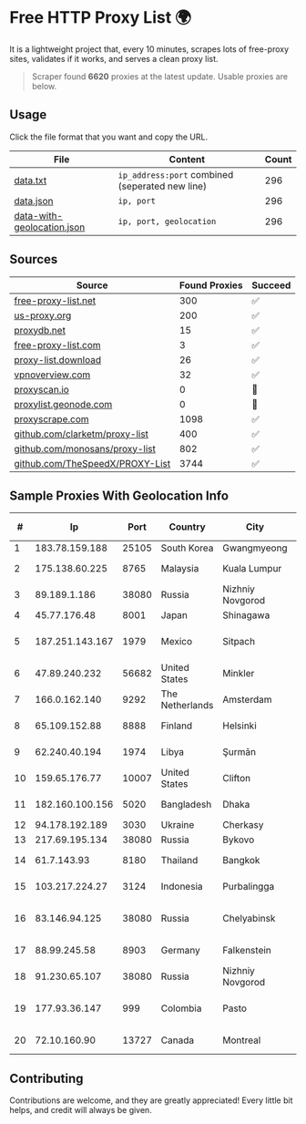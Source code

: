 
# Free HTTP Proxy List 🌍

It is a lightweight project that, every 10 minutes, scrapes lots of free-proxy sites, validates if it works, and serves a clean proxy list.


> Scraper found **6620** proxies at the latest update. Usable proxies are below.

## Usage

Click the file format that you want and copy the URL.


|File|Content|Count|
|----|-------|-----|
|[data.txt](https://raw.githubusercontent.com/themiralay/Proxy-List-World/master/data.txt)|`ip_address:port` combined (seperated new line)|296|
|[data.json](https://raw.githubusercontent.com/themiralay/Proxy-List-World/master/data.json)|`ip, port`|296|
|[data-with-geolocation.json](https://raw.githubusercontent.com/themiralay/Proxy-List-World/master/data-with-geolocation.json)|`ip, port, geolocation`|296|

## Sources

|Source|Found Proxies|Succeed|
|------|-------------|-------|
|[free-proxy-list.net](https://free-proxy-list.net)|300|✅|
|[us-proxy.org](https://www.us-proxy.org)|200|✅|
|[proxydb.net](http://proxydb.net)|15|✅|
|[free-proxy-list.com](https://free-proxy-list.com/?page=&port=&type%5B%5D=http&type%5B%5D=https&up_time=0&search=Search)|3|✅|
|[proxy-list.download](https://www.proxy-list.download/HTTP)|26|✅|
|[vpnoverview.com](https://vpnoverview.com/privacy/anonymous-browsing/free-proxy-servers)|32|✅|
|[proxyscan.io](https://www.proxyscan.io)|0|🚫|
|[proxylist.geonode.com](https://proxylist.geonode.com/api/proxy-list?limit=300&page=1&sort_by=lastChecked&sort_type=desc&protocols=http,https)|0|🚫|
|[proxyscrape.com](https://api.proxyscrape.com/v2/?request=displayproxies&protocol=http&timeout=10000&country=all&ssl=all&anonymity=all)|1098|✅|
|[github.com/clarketm/proxy-list](https://raw.githubusercontent.com/clarketm/proxy-list/master/proxy-list-raw.txt)|400|✅|
|[github.com/monosans/proxy-list](https://raw.githubusercontent.com/monosans/proxy-list/main/proxies/http.txt)|802|✅|
|[github.com/TheSpeedX/PROXY-List](https://raw.githubusercontent.com/TheSpeedX/PROXY-List/master/http.txt)|3744|✅|


## Sample Proxies With Geolocation Info

|#|Ip|Port|Country|City|Internet Service Provider|
|-|--|----|-------|----|-------------------------|
|1|183.78.159.188|25105|South Korea|Gwangmyeong|Korea Telecom|
|2|175.138.60.225|8765|Malaysia|Kuala Lumpur|Telekom Malaysia Berhad|
|3|89.189.1.186|38080|Russia|Nizhniy Novgorod|JSC Vimpelcom|
|4|45.77.176.48|8001|Japan|Shinagawa|Choopa|
|5|187.251.143.167|1979|Mexico|Sitpach|Total Play Telecomunicaciones SA De CV|
|6|47.89.240.232|56682|United States|Minkler|Alibaba.com LLC|
|7|166.0.162.140|9292|The Netherlands|Amsterdam|Ipxo LLC|
|8|65.109.152.88|8888|Finland|Helsinki|Hetzner Online GmbH|
|9|62.240.40.194|1974|Libya|Şurmān|LTT Network Backbone and POPs|
|10|159.65.176.77|10007|United States|Clifton|DigitalOcean, LLC|
|11|182.160.100.156|5020|Bangladesh|Dhaka|Aamra Networks Limited|
|12|94.178.192.189|3030|Ukraine|Cherkasy|UKRTELECOM|
|13|217.69.195.134|38080|Russia|Bykovo|MTS PJSC|
|14|61.7.143.93|8180|Thailand|Bangkok|CAT Telecom Public Company Limited|
|15|103.217.224.27|3124|Indonesia|Purbalingga|PT Nesta Indo Media|
|16|83.146.94.125|38080|Russia|Chelyabinsk|Joint Stock Company TransTeleCom|
|17|88.99.245.58|8903|Germany|Falkenstein|Hetzner Online GmbH|
|18|91.230.65.107|38080|Russia|Nizhniy Novgorod|Panin Kirill Evgenyevich|
|19|177.93.36.147|999|Colombia|Pasto|TV AZTECA SUCURSAL COLOMBIA|
|20|72.10.160.90|13727|Canada|Montreal|GloboTech Communications|



## Contributing

Contributions are welcome, and they are greatly appreciated! Every
little bit helps, and credit will always be given.

